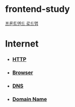 # frontend-study

[프론트엔드 로드맵](https://roadmap.sh/frontend)

# Internet

- ### [HTTP](https://github.com/WillBeFrontMaster/KimJeongWon/blob/main/2022-06-12_HTTP.md)

- ### [Browser](https://github.com/WillBeFrontMaster/KimJeongWon/blob/main/2022-06-12_Browsers.md)

- ### [DNS](https://github.com/WillBeFrontMaster/KimJeongWon/blob/main/2022-06-12_DNS.md)   

- ### [Domain Name](https://github.com/WillBeFrontMaster/KimJeongWon/blob/main/2022-06-21_DomainName.md)

